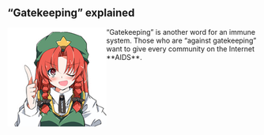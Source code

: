 ## “Gatekeeping” explained

<img align="left" alt="Hong Meiling" width="200" height="200" src="meiling.png">
“Gatekeeping” is another word for an immune system. Those who are “against gatekeeping” want to give every community on the Internet **AIDS**.
